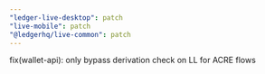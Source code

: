 ```yaml
---
"ledger-live-desktop": patch
"live-mobile": patch
"@ledgerhq/live-common": patch
---
```


fix(wallet-api): only bypass derivation check on LL for ACRE flows
